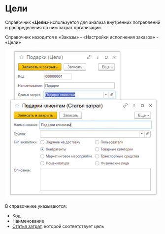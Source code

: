 # Цели

Справочник **«Цели»** используется для анализа внутренних потреблений и распределения по ним затрат организации

Справочник находится в «Заказы» - «Настройки исполнения заказов» - «Цели»

[![1]][1]

В справочнике указываются:
- Код
- Наименование  
- [Статья затрат](../../../../FinancialResults/ItemsOfExpenditure.md), которой соответствует цель

[1]: Target.png
